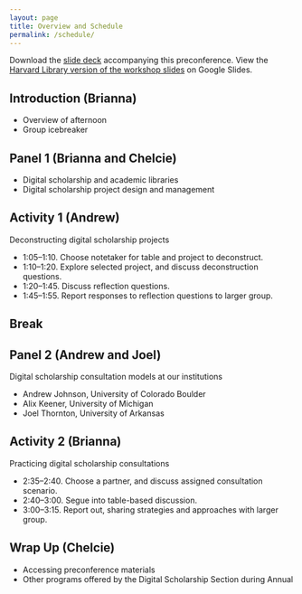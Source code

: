 ```yaml
---
layout: page
title: Overview and Schedule
permalink: /schedule/
---
```


Download the [slide deck](https://github.com/ACRLDigSchol/deconstructing-consultations/blob/gh-pages/2018-06-22-preconference-slides.pptx?raw=true) accompanying this preconference. View the [Harvard Library version of the workshop slides](https://docs.google.com/presentation/d/1pRa5NOvTH0n8FslAp2GQFWXtJFiTJ4H3i5ZUQ--XDV4/edit?usp=sharing) on Google Slides.

## Introduction (Brianna)

* Overview of afternoon
* Group icebreaker

## Panel 1 (Brianna and Chelcie)

* Digital scholarship and academic libraries
* Digital scholarship project design and management

## Activity 1 (Andrew)

Deconstructing digital scholarship projects

* 1:05–1:10. Choose notetaker for table and project to deconstruct.
* 1:10–1:20. Explore selected project, and discuss deconstruction questions.
* 1:20–1:45. Discuss reflection questions.
* 1:45–1:55. Report responses to reflection questions to larger group.

## Break

## Panel 2 (Andrew and Joel)

Digital scholarship consultation models at our institutions

* Andrew Johnson, University of Colorado Boulder
* Alix Keener, University of Michigan
* Joel Thornton, University of Arkansas

## Activity 2 (Brianna)

Practicing digital scholarship consultations

* 2:35–2:40. Choose a partner, and discuss assigned consultation scenario.
* 2:40–3:00. Segue into table-based discussion.
* 3:00–3:15. Report out, sharing strategies and approaches with larger group.

## Wrap Up (Chelcie)

* Accessing preconference materials
* Other programs offered by the Digital Scholarship Section during Annual
